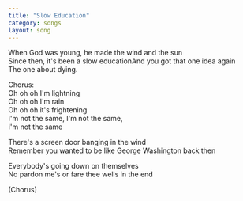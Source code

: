 ```yaml
---
title: "Slow Education"
category: songs
layout: song
---
```


When God was young, he made the wind and the sun  
Since then, it's been a slow educationAnd you got that one idea again  
The one about dying.

Chorus:  
Oh oh oh I'm lightning  
Oh oh oh I'm rain  
Oh oh oh it's frightening  
I'm not the same, I'm not the same,  
I'm not the same

There's a screen door banging in the wind  
Remember you wanted to be like George Washington back then

Everybody's going down on themselves  
No pardon me's or fare thee wells in the end

(Chorus)
